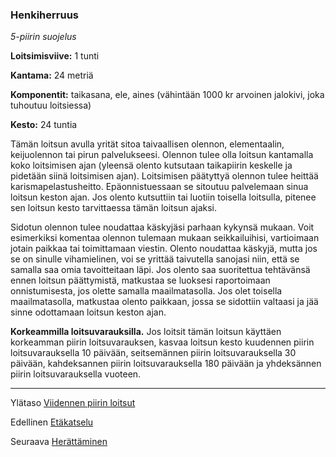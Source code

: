 ### Henkiherruus

*5-piirin suojelus*

**Loitsimisviive:** 1 tunti

**Kantama:** 24 metriä

**Komponentit:** taikasana, ele, aines (vähintään 1000 kr arvoinen jalokivi, joka tuhoutuu loitsiessa) 

**Kesto:** 24 tuntia

Tämän loitsun avulla yrität sitoa taivaallisen olennon, elementaalin, keijuolennon tai pirun palvelukseesi. Olennon tulee olla loitsun kantamalla koko loitsimisen ajan (yleensä olento kutsutaan taikapiirin keskelle ja pidetään siinä loitsimisen ajan). Loitsimisen päätyttyä olennon tulee heittää karismapelastusheitto. Epäonnistuessaan se sitoutuu palvelemaan sinua loitsun keston ajan. Jos olento kutsuttiin tai luotiin toisella loitsulla, pitenee sen loitsun kesto tarvittaessa tämän loitsun ajaksi.

Sidotun olennon tulee noudattaa käskyjäsi parhaan kykynsä mukaan. Voit esimerkiksi komentaa olennon tulemaan mukaan seikkailuihisi, vartioimaan jotain paikkaa tai toimittamaan viestin. Olento noudattaa käskyjä, mutta jos se on sinulle vihamielinen, voi se yrittää taivutella sanojasi niin, että se samalla saa omia tavoitteitaan läpi. Jos olento saa suoritettua tehtävänsä ennen loitsun päättymistä, matkustaa se luoksesi raportoimaan onnistumisesta, jos olette samalla maailmatasolla. Jos olet toisella maailmatasolla, matkustaa olento paikkaan, jossa se sidottiin valtaasi ja jää sinne odottamaan loitsun keston ajan.

**Korkeammilla loitsuvarauksilla.** Jos loitsit tämän loitsun käyttäen korkeamman piirin loitsuvarauksen, kasvaa loitsun kesto kuudennen piirin loitsuvarauksella 10 päivään, seitsemännen piirin loitsuvarauksella 30 päivään, kahdeksannen piirin loitsuvarauksella 180 päivään ja yhdeksännen piirin loitsuvarauksella vuoteen. 

---

Ylätaso [Viidennen piirin loitsut](5_piirin_loitsut)

Edellinen [Etäkatselu](Etäkatselu)

Seuraava [Herättäminen](Herättäminen)
